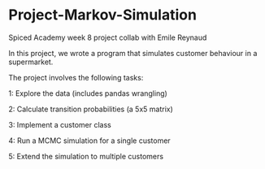 # Project-Markov-Simulation
Spiced Academy week 8 project collab with Emile Reynaud


In this project, we wrote a program that simulates customer behaviour in a supermarket.

The project involves the following tasks:

1: Explore the data (includes pandas wrangling)

2: Calculate transition probabilities (a 5x5 matrix)

3: Implement a customer class

4: Run a MCMC simulation for a single customer

5: Extend the simulation to multiple customers

